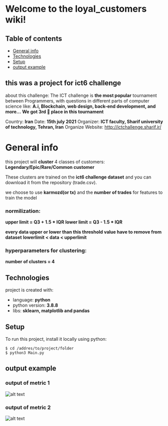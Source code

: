 # Welcome to the loyal_customers wiki!
## Table of contents
* [General info](#general-info)
* [Technologies](#technologies)
* [Setup](#setup)
* [output example](#output-example)

## this was a project for ict6 challenge
about this challenge:
The ICT challenge is **the most popular** tournament between Programmers, with questions in different parts of computer science like: **A.i, Blockchain, web design, back-end development, and more...**
**We got 3rd 🥉 place in this tournament**

Country: **Iran**
Date: **15th july 2021**
Organizer: **ICT faculty, Sharif university of technology,  Tehran, Iran**
Organize Website: http://ictchallenge.sharif.ir/

# General info
this project will **cluster** 4 classes of customers: **Legendary/Epic/Rare/Common customer**

These clusters are trained on the **ict6 challenge dataset** and you can download it from the repository (trade.csv).

we choose to use **karmozd(or tx)** and the **number of trades** for features to train the model

### normilization:

**upper limit = Q3 + 1.5 * IQR**
**lower limit = Q3 - 1.5 * IQR**

**every data upper or lower than this threshold value have to remove from dataset**
**lowerlimit < data < upperlimit**


### hyperparameters for clustering:

**number of clusters = 4**


## Technologies
project is created with:

* language: **python**
* python version: **3.8.8**
* libs: **sklearn, matplotlib and pandas**

## Setup
To run this project, install it locally using python:
```
$ cd /addres/to/project/folder
$ python3 Main.py
```

## output example
### output of metric 1
![alt text](./output_metric_1.png?raw=true)

### output of metric 2
![alt text](./output_metric_2.png?raw=true)
